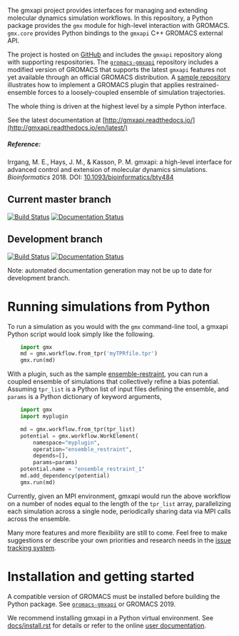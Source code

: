 The gmxapi project provides interfaces for managing and extending molecular
dynamics simulation workflows. In this repository, a Python package provides the 
`gmx` module for high-level  interaction with GROMACS. `gmx.core` provides 
Python bindings to the `gmxapi` C++ GROMACS external API.

The project is hosted on [GitHub](https://github.com/kassonlab/gmxapi) and 
includes the `gmxapi` repository along with supporting respositories. The 
[`gromacs-gmxapi`](https://github.com/kassonlab/gromacs-gmxapi) repository 
includes a modified version of GROMACS that supports the latest `gmxapi` 
features not yet available through an official GROMACS distribution. A 
[sample repository](https://github.com/kassonlab/sample_restraint) illustrates
how to implement a GROMACS plugin that applies restrained-ensemble forces
to a loosely-coupled ensemble of simulation trajectories.

The whole thing is driven at the highest level by a simple Python interface.

See the latest documentation at 
[http://gmxapi.readthedocs.io/](http://gmxapi.readthedocs.io/en/latest/)

##### Reference:
Irrgang, M. E., Hays, J. M., & Kasson, P. M.
gmxapi: a high-level interface for advanced control and extension of molecular dynamics simulations.
_Bioinformatics_ 2018.
DOI: [10.1093/bioinformatics/bty484](https://doi.org/10.1093/bioinformatics/bty484)
## Current master branch
[![Build Status](https://travis-ci.org/kassonlab/gmxapi.svg?branch=master)](https://travis-ci.org/kassonlab/gmxapi)
[![Documentation Status](https://readthedocs.org/projects/gmxapi/badge/?version=latest)](http://gmxapi.readthedocs.io/en/latest/?badge=latest)

## Development branch
[![Build Status](https://travis-ci.org/kassonlab/gmxapi.svg?branch=devel)](https://travis-ci.org/kassonlab/gmxapi)
[![Documentation Status](https://readthedocs.org/projects/gmxapi/badge/?version=devel)](http://gmxapi.readthedocs.io/en/devel/?badge=latest)

Note: automated documentation generation may not be up to date for development branch.

# Running simulations from Python

To run a simulation as you would with the `gmx` command-line tool, a gmxapi
Python script would look simply like the following.

```py
    import gmx
    md = gmx.workflow.from_tpr('myTPRfile.tpr')
    gmx.run(md)
```

With a plugin, such as the sample [ensemble-restraint](https://github.com/kassonlab/sample_restraint), you can
run a coupled ensemble of simulations that collectively refine a bias potential.
Assuming `tpr_list` is a Python list of input files defining the ensemble, and
`params` is a Python dictionary of keyword arguments,

```py
    import gmx
    import myplugin

    md = gmx.workflow.from_tpr(tpr_list)
    potential = gmx.workflow.WorkElement(
        namespace="myplugin",
        operation="ensemble_restraint",
        depends=[],
        params=params)
    potential.name = "ensemble_restraint_1"
    md.add_dependency(potential)
	gmx.run(md)
```

Currently, given an MPI environment, gmxapi would run the above workflow on a
number of nodes equal to the length of the `tpr_list` array, parallelizing each
simulation across a single node, periodically sharing data via MPI calls across
the ensemble.

Many more features and more flexibility are still to come. Feel free to make
suggestions or describe your own  priorities and research needs in the 
[issue tracking system](https://github.com/kassonlab/gmxapi/issues).

# Installation and getting started

A compatible version of GROMACS must be installed before building the Python
package. See [`gromacs-gmxapi`](https://github.com/kassonlab/gromacs-gmxapi)
or GROMACS 2019.

We recommend installing gmxapi in a Python virtual environment. See [docs/install.rst](docs/install.rst) for details
or refer to the online [user documentation](http://gmxapi.readthedocs.io/).
